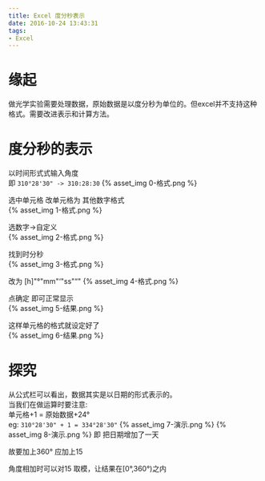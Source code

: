 ```yaml
---
title: Excel 度分秒表示
date: 2016-10-24 13:43:31
tags:
- Excel
---
```

# 缘起
做光学实验需要处理数据，原始数据是以度分秒为单位的。但excel并不支持这种格式。需要改进表示和计算方法。

# 度分秒的表示
以时间形式式输入角度      
即 `310°28'30" -> 310:28:30`
{% asset_img 0-格式.png %}


选中单元格
改单元格为 其他数字格式    
{% asset_img 1-格式.png %}

选数字->自定义    
{% asset_img 2-格式.png %}

找到时分秒   
{% asset_img 3-格式.png %}

改为 [h]"°"mm"‘"ss"“"
{% asset_img 4-格式.png %}

点确定
即可正常显示  
{% asset_img 5-结果.png %}

这样单元格的格式就设定好了   
{% asset_img 6-结果.png %}

# 探究
从公式栏可以看出，数据其实是以日期的形式表示的。    
当我们在做运算时要注意:          
单元格+1 = 原始数据+24°    
eg: `310°28'30" + 1 = 334°28'30"`
{% asset_img 7-演示.png %}
{% asset_img 8-演示.png %}
即 把日期增加了一天

故要加上360° 应加上15

角度相加时可以对15 取模，让结果在[0°,360°)之内
